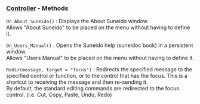 ### [Controller](<../Controller.md>) - Methods
`On_About_Suneido()`
: Displays the About Suneido window.   
Allows "About Suneido" to be placed on the menu without having to define it.

`On_Users_Manual()`
: Opens the Suneido help (suneidoc book) in a persistent window.   
Allows "Users Manual" to be placed on the menu without having to define it.

`Redir(message, target = "focus")`
: Redirects the specified message to the specified control or function, or to the control that has the focus.  This is a shortcut to receiving the message and then re-sending it.   
By default, the standard editing commands are redirected to the focus control.  (i.e. Cut, Copy, Paste, Undo, Redo)